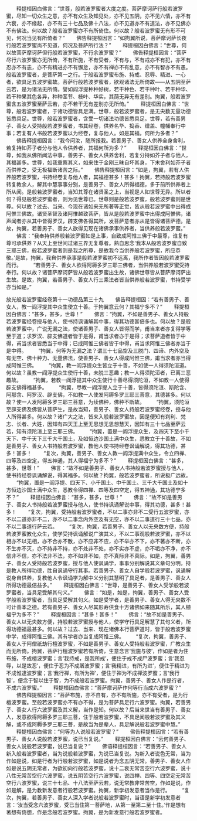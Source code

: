 <!-- { "loadSidebar": true } -->
　　释提桓因白佛言：“世尊，般若波罗蜜者大度之度。菩萨摩诃萨行般若波罗蜜，尽知一切众生之意，亦不有众生及知见处，亦不见五阴，亦不见六情，亦不有六衰，亦不缘起，亦不有三十七品及佛十八法，亦不见道亦不有道法，亦不见佛亦不有佛法。何以故？般若波罗蜜亦不有所倚住。何以故？般若波罗蜜无有形不可见，何况当见有所倚者？”
　　佛告释提桓因言：“如拘翼所说，菩萨摩诃萨长夜行般若波罗蜜尚不见道，何况及菩萨所行法？”
　　释提桓因白佛言：“世尊，何以故菩萨摩诃萨但行般若波罗蜜，不行余波罗蜜？”
　　佛告释提桓因言：“菩萨尽行六波罗蜜亦无所倚，不有所施，不有受者，不有与，不有戒亦不有犯，亦不有忍亦不有恚，亦不有精进亦不有懈怠，亦不有禅亦不有乱意，亦不有智亦不有愚。般若波罗蜜者，是菩萨第一之行。于般若波罗蜜布施、持戒、忍辱、精进、一心者，欲具足五波罗蜜故。菩萨行般若波罗蜜者，欲观诸法无所倚故——从五阴至萨云若，是为诸法无所倚。譬如阎浮提种种好树，若干种色、若干种叶、若干种华、若干种果其色各异，种种茎节、枝叶、华实，其荫无异无有差别。拘翼，般若波罗蜜含五波罗蜜至萨云若，亦不若干无有差别亦无所倚。”
　　释提桓因白佛言：“世尊，般若波罗蜜者，于诸功德皆具足满。世尊，般若波罗蜜者，是无央数无量功德皆悉具足。世尊，般若波罗蜜者，含受一切诸法功德皆悉具足。世尊，若有善男子、善女人受持般若波罗蜜者，书其经卷，供养名华、捣香、缯盖、幢幡奉行中事；若复有人书般若波罗蜜以为经卷，复与他人。如是其福，何所为多者？”
　　佛告释提桓因言：“我今问汝，随所报我。若善男子、善女人供养全身舍利，若复持如芥子者分与他人令供养者，其福何所为多？”
　　释提桓因白佛言：“世尊，如我从佛所闻法中事，善男子、善女人供养舍利，若复分持如芥子者与他人，其福甚多。世尊，如我重察其义，如来住于金刚三昧自坏其身，下末舍利如芥子者而供养之，受无极福断诸苦之际。”
　　佛告释提桓因言：“如是，拘翼，若有人供养般若波罗蜜，书持经卷复与他人者，其福德甚多！甚多！拘翼，若持般若波罗蜜转复教余人，解其中慧事事分别，是善男子、善女人所得福德，多于前所供养者上所从闻。是般若波罗蜜者，当知其尊在诸贤圣之上，当视是人如世尊无异。所以者何？得见般若波罗蜜者，则为见世尊已。世尊则是般若波罗蜜，般若波罗蜜则是世尊。何以故？过去、当来、今现在诸如来无所著等正觉，皆从般若波罗蜜中出得成阿惟三佛故。诸贤圣智及诸阿惟越致菩萨，皆从是般若波罗蜜中出得成阿惟佛，诸声闻者亦从其中皆得罗汉，辟支佛各得其所，发菩萨意者亦从是皆得诸菩萨德。是故，拘翼，若善男子、善女人欲得见现在诸佛承事供养者，当供养般若波罗蜜。”
　　佛言：“我奉持供养般若波罗蜜如是上事，自致成阿惟三佛于中最尊，谁复有尊可承供养？从天上至世间过诸三界无复尊者。熟自思念‘我本从般若波罗蜜自致三耶三佛，般若波罗蜜者则是我之所尊，是故我今当供养般若波罗蜜，所应恭敬。’是故，拘翼，我自供养承事是般若波罗蜜初不远离，我所作者皆因般若波罗蜜而行。
　　“若善男子、善女人欲得阿耨多罗三耶三佛者，当供养般若波罗蜜受持奉行。何以故？诸菩萨摩诃萨皆从般若波罗蜜出生故，诸佛世尊皆从菩萨摩诃萨出生故。是故，拘翼，若善男子、善女人行三乘法者皆当供养般若波罗蜜，书持受学亦当如是。”




放光般若波罗蜜经卷第十一功德品第三十九
　　佛告释提桓因：“若有善男子、善女人，教一阎浮提其中众生使立十善。于拘翼意云何？其福宁多不？”
　　释提桓因白佛言：“甚多，甚多，世尊！”
　　佛言：“拘翼，不如是善男子、善女人持般若波罗蜜经卷授与他人，使书持讽诵解其中事，得其功德甚倍多也。何以故？是般若波罗蜜中，广说无漏之法，使诸善男子、善女人皆得而学，甫当来者亦复得学等至于道；求罗汉、辟支佛道者皆于是得，甫当求者亦于是得；求菩萨道者皆于中得，甫当求者皆悉当于中得；已成阿惟三佛者皆于中得，甫当求阿惟三佛者亦当于是中得。
　　“拘翼，何等为无漏之法？谓三十七品空及三脱门、四谛、内外空及有无空、佛十种力、无量佛法，使善男子、善女人得成阿惟三佛，甫当求者亦当得成阿惟三佛。
　　“拘翼，教一阎浮提众生皆立于十善，不如使一人得须陀洹道。何以故？虽教一阎浮提众生使行十善，未脱三恶趣；教一人得须陀洹者，已离三恶趣故。
　　“拘翼，若教一阎浮提其中众生使行十善尽得须陀洹，不如教一人使得辟支佛得福甚多。
　　“拘翼，尽教一阎浮提人立于十善，皆得须陀洹、斯陀含、阿那含、阿罗汉、辟支佛，不如教一人使发阿耨多罗三耶三菩意，其德甚多。何以故？使一人发阿耨多罗三耶三菩意，为续佛种，佛种不断故。
　　“拘翼，须陀洹至辟支佛及佛皆从菩萨生，是故当知，善男子、善女人持般若波罗蜜经卷，授与他人所得甚多。何以故？诸广大之法，皆来入般若波罗蜜故，因是便知有刹利、梵志、长者、大姓，因知有四天王上至无思想无思想慧天，因知有三十七品至萨云若，知有须陀洹上至三耶三佛。
　　“拘翼，置是一阎浮提众生，及四天下至小千天下、中千天下三千大千国土，及如恒边沙国土满中众生，悉教立于十善故，不如是善男子、善女人书持般若波罗蜜，教他人使书持经卷讽诵解说，得其功德，甚多！甚多！
　　“复次，拘翼，善男子、善女人教一阎浮提满中众生，令立四禅、四等及四空定，得五神通，其人得福宁为多不？”
　　释提桓因白佛言：“甚多，甚多，世尊！”
　　佛言：“故不如是善男子、善女人书持般若波罗蜜授与他人，使书持经卷讽诵解说，得其福多。何以故？拘翼，般若波罗蜜者，所说极广远故。
　　“拘翼，置是一阎浮提、四天下、小千国土、中千国土、三千大千国土及如十方恒边沙国土满中众生，悉教令得四禅、四等及四空定，得五神通，其功德宁多不？”
　　释提桓因白佛言：“甚多，甚多，世尊！”
　　佛言：“故不如是善男子、善女人书持般若波罗蜜授与他人，使书持讽诵解说中事，得其功德，甚多！甚多！
　　“复次，拘翼，受持般若波罗蜜者，不以二事亦非不二受行五波罗蜜，亦不以二道亦非不二，亦不以二事念内外空及有无空，亦不以二事道行三十七品，亦不以二事道行萨云若。
　　“复次，拘翼，若善男子、善女人以无央数方便，持般若波罗蜜教化众生，使学受持讽诵解说广演其义，不以二事观般若波罗蜜，亦不以相亦不以无相，亦不合亦不散，亦不应非不应，亦不举亦不下，亦不著亦不断，亦不生亦不灭，亦不持非不持，亦不处非不处，亦不实亦不虚，亦不垢亦不净，亦不信非不信，亦不法非不法，亦不如非不如，亦不真际非不真际。如是，拘翼，善男子、善女人受持般若波罗蜜，授与他人使讽诵学，事事分别解说其义章句分明，持是教人所得功德，胜自讽诵守行其事。若善男子、善女人自学般若波罗蜜，讽诵解说身自供养，复教他人令讽诵学为解中义分别其慧明了具足者，是善男子、善女人所得功德最倍益多。”
　　释提桓因白佛言：“世尊，是善男子、善女人受学般若波罗蜜者，当具足受解其句义。”
　　佛言：“如是，如是，拘翼，善男子、善女人受学般若波罗蜜者，当具足受解其句义。如是受学者，是善男子、善女人得无央数不可计善本之德。若有善男子、善女人尽其形寿供食十方诸佛如来随其所乐，其人植福宁为多不？”
　　释提桓因言：“甚多！甚多！”
　　佛言：“故不如是善男子、善女人以无央数方便，持般若波罗蜜授与他人，使学守行具足解慧了其句义者，所得功德福最甚多。何以故？过去、当来、现在诸佛本行菩萨道时，皆于般若波罗蜜中学，成得阿惟三佛。其有学者亦当复成阿惟三佛。
　　“复次，拘翼，善男子、善女人于阿僧祇劫行檀波罗蜜，不如是善男子、善女人受持般若波罗蜜，广教众生而无所倚。拘翼，菩萨行檀波罗蜜若有所倚，生意念言‘我施与彼’，作如是者为住布施，不成檀波罗蜜；言‘我持戒，是我所戒’，便住于戒不成尸波罗蜜；言‘我忍辱，以是故忍’，便住于忍为不成羼波罗蜜；言‘我精进，有所为进’，便住于精进为不成惟逮波罗蜜；言‘我行禅，有所为禅’，便住于禅为不成禅波罗蜜；言‘我行智’，便念于智以住于智，为不成般若波罗蜜。拘翼，善男子、善女人作是行者，不成六波罗蜜。”
　　释提桓因白佛言：“菩萨摩诃萨作何等行当成六波罗蜜？”
　　佛告释提桓因言：“菩萨布施，亦不自有，亦不有所施，亦不有受者，是为行檀波罗蜜。至般若波罗蜜亦不有亦不得，是为菩萨具足行六波罗蜜。拘翼，若善男子、善女人行六波罗蜜及其义解，当作是知。何以故？后当来世当有善男子、善女人，发意欲得阿耨多罗三耶三菩，住于般若波罗蜜，不具足闻般若波罗蜜及其义解，或不成阿耨多罗三耶三菩，是故当为是辈人，具足解说般若波罗蜜中慧。”
　　释提桓因白佛言：“何等为人说般若波罗蜜？”
　　佛告释提桓因言：“若有善男子、善女人说般若波罗蜜，说已当复说。”
　　释提桓因白佛言：“云何善男子、善女人说般若波罗蜜，说已当复说？”
　　佛语释提桓因言：“若善男子、善女人新入般若波罗蜜者，当为说般若波罗蜜，为说已当复说。为新入者说色无常，当为作如是说，如是行者为行般若波罗蜜，如是说者为念五阴无常。善男子、善女人作如是说五阴无常者，为欲初向行般若波罗蜜，说十二衰无常苦空行六波罗蜜，说十八性无常苦空行六波罗蜜，说五阴苦空行六波罗蜜，说四禅、四等、四空定无常苦空行六波罗蜜，说三十七品、十八法至萨云若，说无常教非常苦空，作如是说，作如是解，是为教新发意者行般若波罗蜜。拘翼，新学初发意者当作是行。
　　“复次，拘翼，若善男子、善女人深入学者说般若波罗蜜时，当语是新学初发意者言：‘汝当受念六波罗蜜，受已当住第一菩萨地，从第一至第二至十住。’作是想有著想有倚想，作是念般若波罗蜜。拘翼，是为新发意行般若波罗蜜者。
